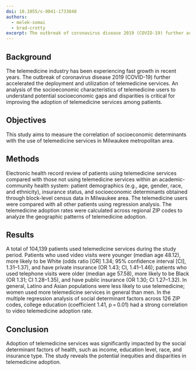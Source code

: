 ```yaml
---
doi: 10.1055/s-0041-1733848
authors:
  - melek-somai
  - brad-crotty
excerpt: The outbreak of coronavirus disease 2019 (COVID-19) further accelerated the deployment and utilization of telemedicine services. An analysis of the socioeconomic characteristics of telemedicine users to understand potential socioeconomic gaps and disparities is critical for improving the adoption of telemedicine services among patients.. This study aims to measure the correlation of socioeconomic determinants with the use of telemedicine services in Milwaukee metropolitan area.
---
```


## Background

The telemedicine industry has been experiencing fast growth in recent years. The outbreak of coronavirus disease 2019 (COVID-19) further accelerated the deployment and utilization of telemedicine services. An analysis of the socioeconomic characteristics of telemedicine users to understand potential socioeconomic gaps and disparities is critical for improving the adoption of telemedicine services among patients.

## Objectives

This study aims to measure the correlation of socioeconomic determinants with the use of telemedicine services in Milwaukee metropolitan area.

## Methods

Electronic health record review of patients using telemedicine services compared with those not using telemedicine services within an academic-community health system: patient demographics (e.g., age, gender, race, and ethnicity), insurance status, and socioeconomic determinants obtained through block-level census data in Milwaukee area. The telemedicine users were compared with all other patients using regression analysis. The telemedicine adoption rates were calculated across regional ZIP codes to analyze the geographic patterns of telemedicine adoption.

## Results

A total of 104,139 patients used telemedicine services during the study period. Patients who used video visits were younger (median age 48.12), more likely to be White (odds ratio [OR] 1.34; 95% confidence interval [CI], 1.31–1.37), and have private insurance (OR 1.43; CI, 1.41–1.46); patients who used telephone visits were older (median age 57.58), more likely to be Black (OR 1.31; CI 1.28–1.35), and have public insurance (OR 1.30; CI 1.27–1.32). In general, Latino and Asian populations were less likely to use telemedicine; women used more telemedicine services in general than men. In the multiple regression analysis of social determinant factors across 126 ZIP codes, college education (coefficient 1.41, p = 0.01) had a strong correlation to video telemedicine adoption rate.

## Conclusion

Adoption of telemedicine services was significantly impacted by the social determinant factors of health, such as income, education level, race, and insurance type. The study reveals the potential inequities and disparities in telemedicine adoption.

